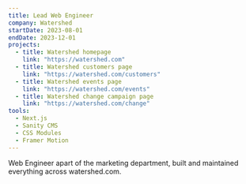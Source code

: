 ```yaml
---
title: Lead Web Engineer
company: Watershed
startDate: 2023-08-01
endDate: 2023-12-01
projects:
  - title: Watershed homepage
    link: "https://watershed.com"
  - title: Watershed customers page
    link: "https://watershed.com/customers"
  - title: Watershed events page
    link: "https://watershed.com/events"
  - title: Watershed change campaign page
    link: "https://watershed.com/change"
tools:
  - Next.js
  - Sanity CMS
  - CSS Modules
  - Framer Motion
---
```


Web Engineer apart of the marketing department, built and maintained everything across watershed.com.
